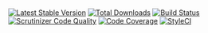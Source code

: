 #

[![Latest Stable Version](https://poser.pugx.org/razonyang/____/v/stable.png)](https://packagist.org/packages/razonyang/____)
[![Total Downloads](https://poser.pugx.org/razonyang/____/downloads.png)](https://packagist.org/packages/razonyang/____)
[![Build Status](https://github.com/razonyang/____/workflows/build/badge.svg)](https://github.com/razonyang/____/actions)
[![Scrutinizer Code Quality](https://scrutinizer-ci.com/g/razonyang/____/badges/quality-score.png?b=main)](https://scrutinizer-ci.com/g/razonyang/____/?branch=main)
[![Code Coverage](https://scrutinizer-ci.com/g/razonyang/____/badges/coverage.png?b=main)](https://scrutinizer-ci.com/g/razonyang/____/?branch=main)
[![StyleCI](https://github.styleci.io/repos/____/shield?branch=main)](https://github.styleci.io/repos/____?branch=main)
